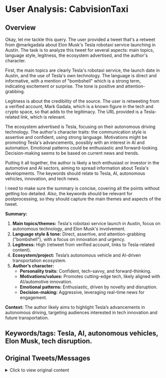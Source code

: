 # User Analysis: CabvisionTaxi

## Overview

<think>
Okay, let me tackle this query. The user provided a tweet that's a retweet from @markgadala about Elon Musk's Tesla robotaxi service launching in Austin. The task is to analyze this tweet for several aspects: main topics, language style, legitness, the ecosystem advertised, and the author's character.

First, the main topics are clearly Tesla's robotaxi service, the launch date in Austin, and the use of Tesla's own technology. The language is direct and informative, with a mention of "bombshell" which is a strong term, indicating excitement or surprise. The tone is positive and attention-grabbing.

Legitness is about the credibility of the source. The user is retweeting from a verified account, Mark Gadala, which is a known figure in the tech and crypto space, so that adds to the legitimacy. The URL provided is a Tesla-related link, which is relevant.

The ecosystem advertised is Tesla, focusing on their autonomous driving technology. The author's character traits: the communication style is assertive and confident, using strong language. Motivations might be promoting Tesla's advancements, possibly with an interest in AI and automation. Emotional patterns could be enthusiastic and forward-looking. Decision-making seems to be based on current news and trends.

Putting it all together, the author is likely a tech enthusiast or investor in the automotive and AI sectors, aiming to spread information about Tesla's developments. The keywords should relate to Tesla, AI, autonomous vehicles, innovation, and tech news.

I need to make sure the summary is concise, covering all the points without getting too detailed. Also, the keywords should be relevant for postprocessing, so they should capture the main themes and aspects of the tweet.
</think>

**Summary:**  
1. **Main topics/themes:** Tesla's robotaxi service launch in Austin, focus on autonomous technology, and Elon Musk's involvement.  
2. **Language style & tone:** Direct, assertive, and attention-grabbing ("bombshell"), with a focus on innovation and urgency.  
3. **Legitness:** High (retweet from verified account, links to Tesla-related content).  
4. **Ecosystem/project:** Tesla’s autonomous vehicle and AI-driven transportation ecosystem.  
5. **Author’s character:**  
   - **Personality traits:** Confident, tech-savvy, and forward-thinking.  
   - **Motivations/values:** Promotes cutting-edge tech, likely aligned with AI/automotive innovation.  
   - **Emotional patterns:** Enthusiastic, driven by novelty and disruption.  
   - **Decision-making:** Aggressive, leveraging real-time news for engagement.  

**Context:** The author likely aims to highlight Tesla’s advancements in autonomous driving, targeting audiences interested in tech innovation and future transportation.  

**Keywords/tags:** Tesla, AI, autonomous vehicles, Elon Musk, tech disruption.
---
## Original Tweets/Messages

<details>
<summary>Click to view original content</summary>

| Type | Content |
|------|---------|
| messages | RT @markgadala: Elon Musk just dropped a bombshell.

Tesla’s robotaxi service launches in Austin this June, & it’s fully powered by Tesla’s… |

</details>
